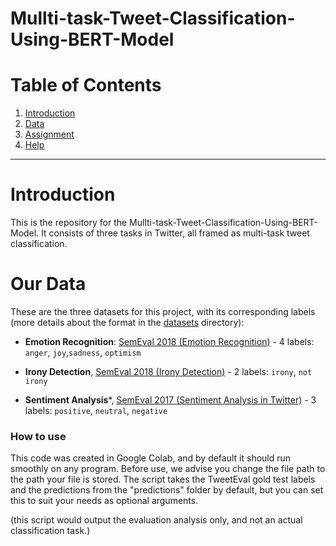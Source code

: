 # Mullti-task-Tweet-Classification-Using-BERT-Model

# Table of Contents
1. [Introduction](#Introduction)
2. [Data](#OurData)
3. [Assignment](#assignment)
4. [Help](#help)

***
# Introduction
This is the repository for the Mullti-task-Tweet-Classification-Using-BERT-Model. It consists of three tasks in Twitter, all framed as multi-task tweet classification. 

# Our Data

These are the three datasets for this project, with its corresponding labels (more details about the format in the [datasets](https://github.com/cardiffnlp/tweeteval/tree/main/datasets) directory):

- **Emotion Recognition**: [SemEval 2018 (Emotion Recognition)](https://www.aclweb.org/anthology/S18-1001/) - 4 labels: `anger`, `joy`,`sadness`, `optimism`

- **Irony Detection**, [SemEval 2018 (Irony Detection)](https://www.aclweb.org/anthology/S18-1005.pdf) - 2 labels: `irony`, `not irony`

- **Sentiment Analysis***, [SemEval 2017 (Sentiment Analysis in Twitter)](https://www.aclweb.org/anthology/S17-2088/) - 3 labels: `positive`, `neutral`, `negative`

### How to use

This code was created in Google Colab, and by default it should run smoothly on any program. 
Before use, we advise you change the file path to the path your file is stored. 
The script takes the TweetEval gold test labels and the predictions from the "predictions" folder by default, but you can set this to suit your needs as optional arguments.

(this script would output the evaluation analysis only, and not an actual classification task.)




